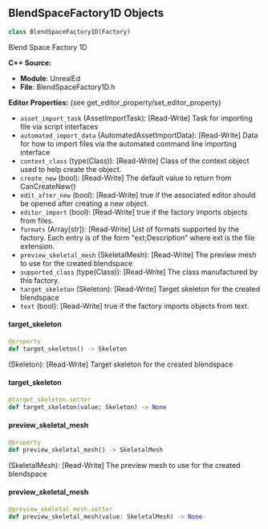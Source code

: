 ## BlendSpaceFactory1D Objects

```python
class BlendSpaceFactory1D(Factory)
```

Blend Space Factory 1D

**C++ Source:**

- **Module**: UnrealEd
- **File**: BlendSpaceFactory1D.h

**Editor Properties:** (see get_editor_property/set_editor_property)

- ``asset_import_task`` (AssetImportTask):  [Read-Write] Task for importing file via script interfaces
- ``automated_import_data`` (AutomatedAssetImportData):  [Read-Write] Data for how to import files via the automated command line importing interface
- ``context_class`` (type(Class)):  [Read-Write] Class of the context object used to help create the object.
- ``create_new`` (bool):  [Read-Write] The default value to return from CanCreateNew()
- ``edit_after_new`` (bool):  [Read-Write] true if the associated editor should be opened after creating a new object.
- ``editor_import`` (bool):  [Read-Write] true if the factory imports objects from files.
- ``formats`` (Array[str]):  [Read-Write] List of formats supported by the factory. Each entry is of the form "ext;Description" where ext is the file extension.
- ``preview_skeletal_mesh`` (SkeletalMesh):  [Read-Write] The preview mesh to use for the created blendspace
- ``supported_class`` (type(Class)):  [Read-Write] The class manufactured by this factory.
- ``target_skeleton`` (Skeleton):  [Read-Write] Target skeleton for the created blendspace
- ``text`` (bool):  [Read-Write] true if the factory imports objects from text.

<a id="unreal.BlendSpaceFactory1D.target_skeleton"></a>

#### target_skeleton

```python
@property
def target_skeleton() -> Skeleton
```

(Skeleton):  [Read-Write] Target skeleton for the created blendspace

<a id="unreal.BlendSpaceFactory1D.target_skeleton"></a>

#### target_skeleton

```python
@target_skeleton.setter
def target_skeleton(value: Skeleton) -> None
```

<a id="unreal.BlendSpaceFactory1D.preview_skeletal_mesh"></a>

#### preview_skeletal_mesh

```python
@property
def preview_skeletal_mesh() -> SkeletalMesh
```

(SkeletalMesh):  [Read-Write] The preview mesh to use for the created blendspace

<a id="unreal.BlendSpaceFactory1D.preview_skeletal_mesh"></a>

#### preview_skeletal_mesh

```python
@preview_skeletal_mesh.setter
def preview_skeletal_mesh(value: SkeletalMesh) -> None
```

<a id="unreal.AimOffsetBlendSpaceFactory1D"></a>